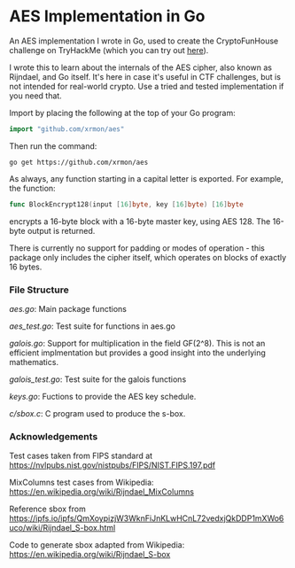 # AES Implementation in Go

An AES implementation I wrote in Go, used to create the CryptoFunHouse challenge on TryHackMe (which you can try out [here](https://tryhackme.com/room/cryptofunhouse)).

I wrote this to learn about the internals of the AES cipher, also known as Rijndael, and Go itself. It's here in case it's useful in CTF challenges, but is not intended for real-world crypto. Use a tried and tested implementation if you need that.

Import by placing the following at the top of your Go program:

```go
import "github.com/xrmon/aes"
```

Then run the command:

```
go get https://github.com/xrmon/aes
```

As always, any function starting in a capital letter is exported. For example, the function:

```go
func BlockEncrypt128(input [16]byte, key [16]byte) [16]byte
```

encrypts a 16-byte block with a 16-byte master key, using AES 128. The 16-byte output is returned.

There is currently no support for padding or modes of operation - this package only includes the cipher itself, which operates on blocks of exactly 16 bytes.

### File Structure

*aes.go*: Main package functions

*aes_test.go*: Test suite for functions in aes.go

*galois.go*: Support for multiplication in the field GF(2^8). This is not an efficient implmentation but provides a good insight into the underlying mathematics.

*galois_test.go*: Test suite for the galois functions

*keys.go*: Fuctions to provide the AES key schedule.

*c/sbox.c*: C program used to produce the s-box.

### Acknowledgements ###

Test cases taken from FIPS standard at https://nvlpubs.nist.gov/nistpubs/FIPS/NIST.FIPS.197.pdf

MixColumns test cases from Wikipedia: https://en.wikipedia.org/wiki/Rijndael_MixColumns

Reference sbox from https://ipfs.io/ipfs/QmXoypizjW3WknFiJnKLwHCnL72vedxjQkDDP1mXWo6uco/wiki/Rijndael_S-box.html

Code to generate sbox adapted from Wikipedia: https://en.wikipedia.org/wiki/Rijndael_S-box

